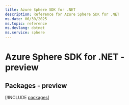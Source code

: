 ```yaml
---
title: Azure Sphere SDK for .NET
description: Reference for Azure Sphere SDK for .NET
ms.date: 06/30/2025
ms.topic: reference
ms.devlang: dotnet
ms.service: sphere
---
```

# Azure Sphere SDK for .NET - preview
## Packages - preview
[!INCLUDE [packages](sphere-index.md)]